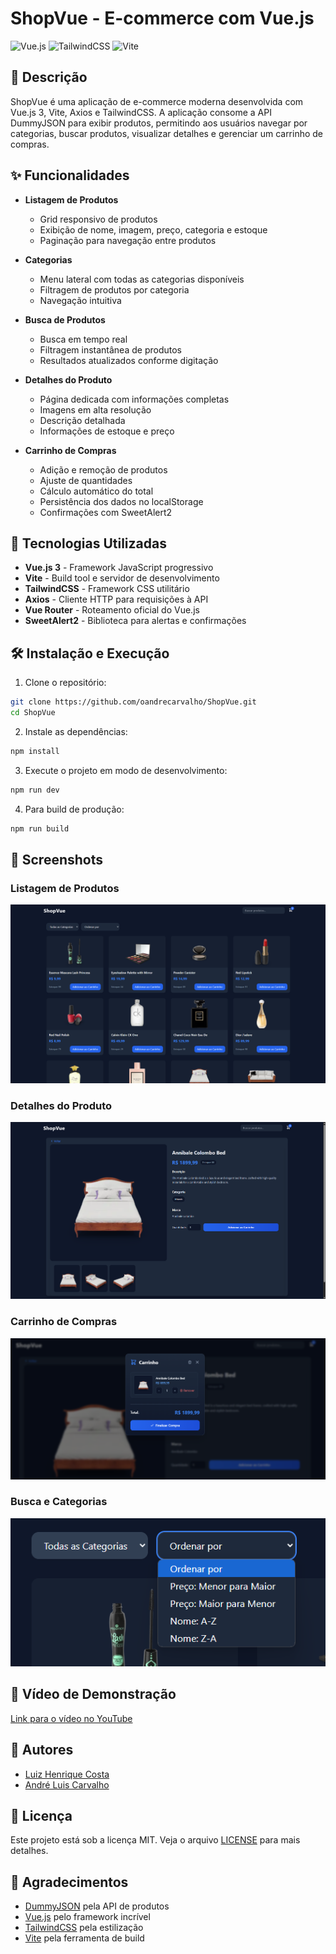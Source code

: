 # ShopVue - E-commerce com Vue.js

![Vue.js](https://img.shields.io/badge/Vue.js-3.x-4FC08D?style=for-the-badge&logo=vue.js&logoColor=white)
![TailwindCSS](https://img.shields.io/badge/TailwindCSS-3.x-38B2AC?style=for-the-badge&logo=tailwind-css&logoColor=white)
![Vite](https://img.shields.io/badge/Vite-4.x-646CFF?style=for-the-badge&logo=vite&logoColor=white)

## 📝 Descrição

ShopVue é uma aplicação de e-commerce moderna desenvolvida com Vue.js 3, Vite, Axios e TailwindCSS. A aplicação consome a API DummyJSON para exibir produtos, permitindo aos usuários navegar por categorias, buscar produtos, visualizar detalhes e gerenciar um carrinho de compras.

## ✨ Funcionalidades

- **Listagem de Produtos**
  - Grid responsivo de produtos
  - Exibição de nome, imagem, preço, categoria e estoque
  - Paginação para navegação entre produtos

- **Categorias**
  - Menu lateral com todas as categorias disponíveis
  - Filtragem de produtos por categoria
  - Navegação intuitiva

- **Busca de Produtos**
  - Busca em tempo real
  - Filtragem instantânea de produtos
  - Resultados atualizados conforme digitação

- **Detalhes do Produto**
  - Página dedicada com informações completas
  - Imagens em alta resolução
  - Descrição detalhada
  - Informações de estoque e preço

- **Carrinho de Compras**
  - Adição e remoção de produtos
  - Ajuste de quantidades
  - Cálculo automático do total
  - Persistência dos dados no localStorage
  - Confirmações com SweetAlert2

## 🚀 Tecnologias Utilizadas

- **Vue.js 3** - Framework JavaScript progressivo
- **Vite** - Build tool e servidor de desenvolvimento
- **TailwindCSS** - Framework CSS utilitário
- **Axios** - Cliente HTTP para requisições à API
- **Vue Router** - Roteamento oficial do Vue.js
- **SweetAlert2** - Biblioteca para alertas e confirmações

## 🛠️ Instalação e Execução

1. Clone o repositório:
```bash
git clone https://github.com/oandrecarvalho/ShopVue.git
cd ShopVue
```

2. Instale as dependências:
```bash
npm install
```

3. Execute o projeto em modo de desenvolvimento:
```bash
npm run dev
```

4. Para build de produção:
```bash
npm run build
```

## 📱 Screenshots

### Listagem de Produtos
![Listagem de Produtos](screenshots/products.png)


### Detalhes do Produto
![Detalhes do Produto](screenshots/product-details.png)

### Carrinho de Compras
![Carrinho de Compras](screenshots/cart.png)

### Busca e Categorias
![Busca e Categorias](screenshots/search-categories.png)

## 🎥 Vídeo de Demonstração

[Link para o vídeo no YouTube](https://youtu.be/DbpQrc_BUDE)

## 👥 Autores

- [Luiz Henrique Costa](https://github.com/lorocks51987)
- [André Luis Carvalho](https://github.com/oandrecarvalho)

## 📄 Licença

Este projeto está sob a licença MIT. Veja o arquivo [LICENSE](LICENSE) para mais detalhes.

## 🙏 Agradecimentos

- [DummyJSON](https://dummyjson.com/) pela API de produtos
- [Vue.js](https://vuejs.org/) pelo framework incrível
- [TailwindCSS](https://tailwindcss.com/) pela estilização
- [Vite](https://vitejs.dev/) pela ferramenta de build 